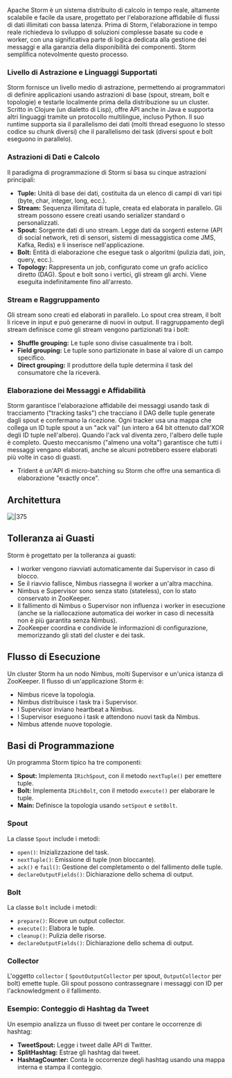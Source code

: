 
Apache Storm è un sistema distribuito di calcolo in tempo reale, altamente scalabile e facile da usare, progettato per l'elaborazione affidabile di flussi di dati illimitati con bassa latenza. Prima di Storm, l'elaborazione in tempo reale richiedeva lo sviluppo di soluzioni complesse basate su code e worker, con una significativa parte di logica dedicata alla gestione dei messaggi e alla garanzia della disponibilità dei componenti. Storm semplifica notevolmente questo processo.

### Livello di Astrazione e Linguaggi Supportati

Storm fornisce un livello medio di astrazione, permettendo ai programmatori di definire applicazioni usando astrazioni di base (spout, stream, bolt e topologie) e testarle localmente prima della distribuzione su un cluster. Scritto in Clojure (un dialetto di Lisp), offre API anche in Java e supporta altri linguaggi tramite un protocollo multilingue, incluso Python. Il suo runtime supporta sia il parallelismo dei dati (molti thread eseguono lo stesso codice su chunk diversi) che il parallelismo dei task (diversi spout e bolt eseguono in parallelo).

### Astrazioni di Dati e Calcolo

Il paradigma di programmazione di Storm si basa su cinque astrazioni principali:

- **Tuple:** Unità di base dei dati, costituita da un elenco di campi di vari tipi (byte, char, integer, long, ecc.).
- **Stream:** Sequenza illimitata di tuple, creata ed elaborata in parallelo. Gli stream possono essere creati usando serializer standard o personalizzati.
- **Spout:** Sorgente dati di uno stream. Legge dati da sorgenti esterne (API di social network, reti di sensori, sistemi di messaggistica come JMS, Kafka, Redis) e li inserisce nell'applicazione.
- **Bolt:** Entità di elaborazione che esegue task o algoritmi (pulizia dati, join, query, ecc.).
- **Topology:** Rappresenta un job, configurato come un grafo aciclico diretto (DAG). Spout e bolt sono i vertici, gli stream gli archi. Viene eseguita indefinitamente fino all'arresto.

### Stream e Raggruppamento

Gli stream sono creati ed elaborati in parallelo. Lo spout crea stream, il bolt li riceve in input e può generarne di nuovi in output. Il raggruppamento degli stream definisce come gli stream vengono partizionati tra i bolt:

* **Shuffle grouping:** Le tuple sono divise casualmente tra i bolt.
* **Field grouping:** Le tuple sono partizionate in base al valore di un campo specifico.
* **Direct grouping:** Il produttore della tuple determina il task del consumatore che la riceverà.

### Elaborazione dei Messaggi e Affidabilità

Storm garantisce l'elaborazione affidabile dei messaggi usando task di tracciamento ("tracking tasks") che tracciano il DAG delle tuple generate dagli spout e confermano la ricezione. Ogni tracker usa una mappa che collega un ID tuple spout a un "ack val" (un intero a 64 bit ottenuto dall'XOR degli ID tuple nell'albero). Quando l'ack val diventa zero, l'albero delle tuple è completo. Questo meccanismo ("almeno una volta") garantisce che tutti i messaggi vengano elaborati, anche se alcuni potrebbero essere elaborati più volte in caso di guasti.
- Trident è un'API di micro-batching su Storm che offre una semantica di elaborazione "exactly once".

## Architettura

![|375](_page_7_Figure_2.jpeg)

## Tolleranza ai Guasti

Storm è progettato per la tolleranza ai guasti:

* I worker vengono riavviati automaticamente dai Supervisor in caso di blocco.
* Se il riavvio fallisce, Nimbus riassegna il worker a un'altra macchina.
* Nimbus e Supervisor sono senza stato (stateless), con lo stato conservato in ZooKeeper.
* Il fallimento di Nimbus o Supervisor non influenza i worker in esecuzione (anche se la riallocazione automatica dei worker in caso di necessità non è più garantita senza Nimbus).
* ZooKeeper coordina e condivide le informazioni di configurazione, memorizzando gli stati del cluster e dei task.

## Flusso di Esecuzione

Un cluster Storm ha un nodo Nimbus, molti Supervisor e un'unica istanza di ZooKeeper. Il flusso di un'applicazione Storm è:

- Nimbus riceve la topologia.
- Nimbus distribuisce i task tra i Supervisor.
- I Supervisor inviano heartbeat a Nimbus.
- I Supervisor eseguono i task e attendono nuovi task da Nimbus.
- Nimbus attende nuove topologie.

## Basi di Programmazione

Un programma Storm tipico ha tre componenti:

* **Spout:** Implementa `IRichSpout`, con il metodo `nextTuple()` per emettere tuple.
* **Bolt:** Implementa `IRichBolt`, con il metodo `execute()` per elaborare le tuple.
* **Main:** Definisce la topologia usando `setSpout` e `setBolt`.

### Spout

La classe `Spout` include i metodi:

* `open()`: Inizializzazione del task.
* `nextTuple()`: Emissione di tuple (non bloccante).
* `ack()` e `fail()`: Gestione del completamento o del fallimento delle tuple.
* `declareOutputFields()`: Dichiarazione dello schema di output.

### Bolt

La classe `Bolt` include i metodi:

* `prepare()`: Riceve un output collector.
* `execute()`: Elabora le tuple.
* `cleanup()`: Pulizia delle risorse.
* `declareOutputFields()`: Dichiarazione dello schema di output.

### Collector

L'oggetto `collector` ( `SpoutOutputCollector` per spout, `OutputCollector` per bolt) emette tuple. Gli spout possono contrassegnare i messaggi con ID per l'acknowledgment o il fallimento.

### Esempio: Conteggio di Hashtag da Tweet

Un esempio analizza un flusso di tweet per contare le occorrenze di hashtag:

* **TweetSpout:** Legge i tweet dalle API di Twitter.
* **SplitHashtag:** Estrae gli hashtag dai tweet.
* **HashtagCounter:** Conta le occorrenze degli hashtag usando una mappa interna e stampa il conteggio.
